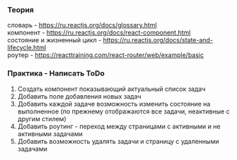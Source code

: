 ### Теория

словарь - https://ru.reactjs.org/docs/glossary.html  
компонент - https://ru.reactjs.org/docs/react-component.html  
состояние и жизненный цикл - https://ru.reactjs.org/docs/state-and-lifecycle.html  
роутер - https://reacttraining.com/react-router/web/example/basic

### Практика - Написать ToDo

1. Создать компонент показывающий актуальный список задач
2. Добавить поле добавления новых задач
3. Добавить каждой задаче возможность изменить состояние на выполненное (по прежнему отображаются все задачи, неактивные с другим стилем)
4. Добавить роутинг - переход между страницами с активными и не активными задачами
5. Добавить возможность удалять задачи и страницу с удаленными задачами
